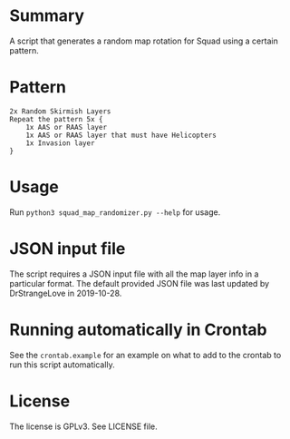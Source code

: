 # Summary
A script that generates a random map rotation for Squad using a certain pattern.

# Pattern
    2x Random Skirmish Layers
    Repeat the pattern 5x {
        1x AAS or RAAS layer
        1x AAS or RAAS layer that must have Helicopters
        1x Invasion layer
    }

# Usage
Run `python3 squad_map_randomizer.py --help` for usage.

# JSON input file
The script requires a JSON input file with all the map layer info in a particular format. The default provided JSON file
was last updated by DrStrangeLove in 2019-10-28.

# Running automatically in Crontab
See the `crontab.example` for an example on what to add to the crontab to run this script automatically.

# License
The license is GPLv3. See LICENSE file.

